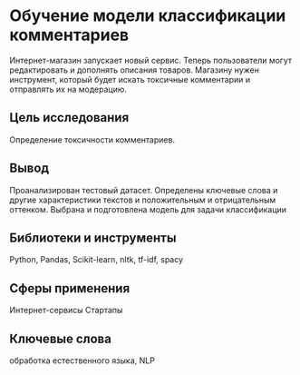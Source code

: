 # Обучение модели классификации комментариев
Интернет-магазин запускает новый сервис. Теперь пользователи могут редактировать и дополнять описания товаров. Магазину нужен инструмент, который будет искать токсичные комментарии и отправлять их на модерацию.

## Цель исследования
Определение токсичности комментариев.

## Вывод
Проанализирован тестовый датасет. Определены ключевые слова и другие характеристики текстов и положительным и отрицательным оттенком. Выбрана и подготовлена модель для задачи классификации

## Библиотеки и инструменты
Python, Pandas, Scikit-learn, nltk, tf-idf, spacy

## Сферы применения
Интернет-сервисы Стартапы

## Ключевые слова
обработка естественного языка, NLP